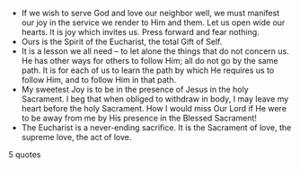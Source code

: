  - If we wish to serve God and love our neighbor well, we must manifest our joy in the service we render to Him and them. Let us open wide our hearts. It is joy which invites us. Press forward and fear nothing.
 - Ours is the Spirit of the Eucharist, the total Gift of Self.
 - It is a lesson we all need – to let alone the things that do not concern us. He has other ways for others to follow Him; all do not go by the same path. It is for each of us to learn the path by which He requires us to follow Him, and to follow Him in that path.
 - My sweetest Joy is to be in the presence of Jesus in the holy Sacrament. I beg that when obliged to withdraw in body, I may leave my heart before the holy Sacrament. How I would miss Our Lord if He were to be away from me by His presence in the Blessed Sacrament!
 - The Eucharist is a never-ending sacrifice. It is the Sacrament of love, the supreme love, the act of love.

5 quotes